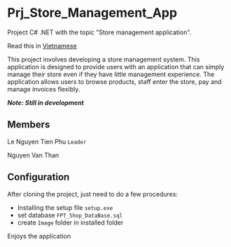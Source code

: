 # Prj_Store_Management_App

Project C# .NET with the topic "Store management application".

Read this in [Vietnamese](README.vi.md)

This project involves developing a store management system. This application is designed to provide users with an application that can simply manage their store even if they have little management experience. The application allows users to browse products, staff enter the store, pay and manage invoices flexibly.

**_Note: Still in development_**

## Members

Le Nguyen Tien Phu `Leader`

Nguyen Van Than

## Configuration

After cloning the project, just need to do a few procedures:


* Installing the setup file `setup.exe`
* set database `FPT_Shop_DataBase.sql`
* create `Image` folder in installed folder


Enjoys the application
